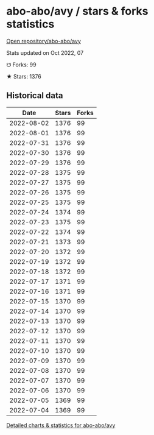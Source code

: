 # abo-abo/avy / stars & forks statistics

[Open repository/abo-abo/avy](https://github.com/abo-abo/avy)

Stats updated on Oct 2022, 07

☋ Forks: 99

★ Stars: 1376

## Historical data
| Date | Stars | Forks |
|------|-------|-------|
| 2022-08-02 | 1376 | 99 | 
| 2022-08-01 | 1376 | 99 | 
| 2022-07-31 | 1376 | 99 | 
| 2022-07-30 | 1376 | 99 | 
| 2022-07-29 | 1376 | 99 | 
| 2022-07-28 | 1375 | 99 | 
| 2022-07-27 | 1375 | 99 | 
| 2022-07-26 | 1375 | 99 | 
| 2022-07-25 | 1375 | 99 | 
| 2022-07-24 | 1374 | 99 | 
| 2022-07-23 | 1375 | 99 | 
| 2022-07-22 | 1374 | 99 | 
| 2022-07-21 | 1373 | 99 | 
| 2022-07-20 | 1372 | 99 | 
| 2022-07-19 | 1372 | 99 | 
| 2022-07-18 | 1372 | 99 | 
| 2022-07-17 | 1371 | 99 | 
| 2022-07-16 | 1371 | 99 | 
| 2022-07-15 | 1370 | 99 | 
| 2022-07-14 | 1370 | 99 | 
| 2022-07-13 | 1370 | 99 | 
| 2022-07-12 | 1370 | 99 | 
| 2022-07-11 | 1370 | 99 | 
| 2022-07-10 | 1370 | 99 | 
| 2022-07-09 | 1370 | 99 | 
| 2022-07-08 | 1370 | 99 | 
| 2022-07-07 | 1370 | 99 | 
| 2022-07-06 | 1370 | 99 | 
| 2022-07-05 | 1369 | 99 | 
| 2022-07-04 | 1369 | 99 | 


[Detailed charts & statistics for abo-abo/avy](https://reviewgithub.com/rep/abo-abo/avy)
